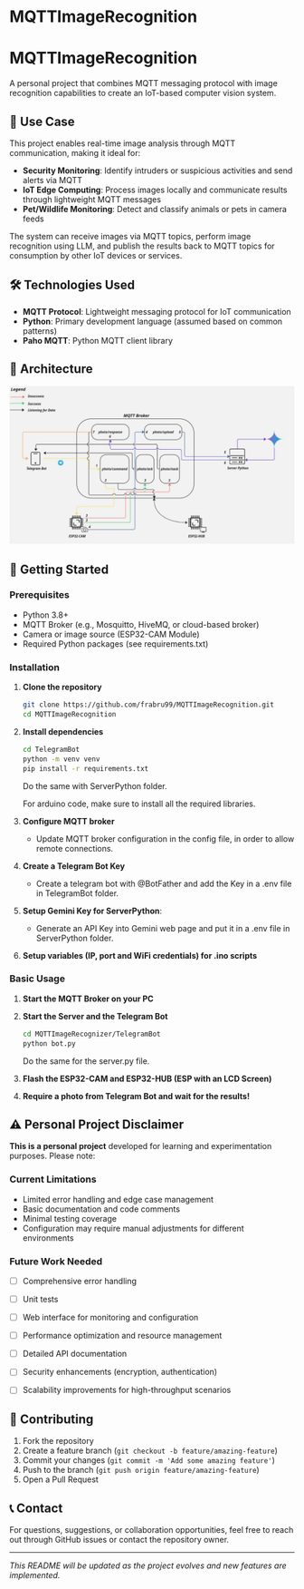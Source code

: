 # MQTTImageRecognition
# MQTTImageRecognition

A personal project that combines MQTT messaging protocol with image recognition capabilities to create an IoT-based computer vision system.

## 🎯 Use Case

This project enables real-time image analysis through MQTT communication, making it ideal for:

- **Security Monitoring**: Identify intruders or suspicious activities and send alerts via MQTT
- **IoT Edge Computing**: Process images locally and communicate results through lightweight MQTT messages
- **Pet/Wildlife Monitoring**: Detect and classify animals or pets in camera feeds

The system can receive images via MQTT topics, perform image recognition using LLM, and publish the results back to MQTT topics for consumption by other IoT devices or services.

## 🛠️ Technologies Used

- **MQTT Protocol**: Lightweight messaging protocol for IoT communication
- **Python**: Primary development language (assumed based on common patterns)
- **Paho MQTT**: Python MQTT client library

## 🚧 Architecture

![Architecture Scheme](./images/scheme.jpg)


## 🚀 Getting Started

### Prerequisites

- Python 3.8+
- MQTT Broker (e.g., Mosquitto, HiveMQ, or cloud-based broker)
- Camera or image source (ESP32-CAM Module)
- Required Python packages (see requirements.txt)

### Installation

1. **Clone the repository**
   ```bash
   git clone https://github.com/frabru99/MQTTImageRecognition.git
   cd MQTTImageRecognition
   ```

2. **Install dependencies**
   ```bash
   cd TelegramBot
   python -m venv venv
   pip install -r requirements.txt
   ```
   Do the same with ServerPython folder. 

   For arduino code, make sure to install all the required libraries.

3. **Configure MQTT broker**
   - Update MQTT broker configuration in the config file, in order to allow remote connections.

4. **Create a Telegram Bot Key**
   - Create a telegram bot with @BotFather and add the Key in a .env file in TelegramBot folder.

5. **Setup Gemini Key for ServerPython**:
   - Generate an API Key into Gemini web page and put it in a .env file in ServerPython folder.

6. **Setup variables (IP, port and WiFi credentials) for .ino scripts**

### Basic Usage

1. **Start the MQTT Broker on your PC**
	

2. **Start the Server and the Telegram Bot**
   ```bash
   cd MQTTImageRecognizer/TelegramBot
   python bot.py
   ```
   Do the same for the server.py file.

3. **Flash the ESP32-CAM and ESP32-HUB (ESP with an LCD Screen)**
   
4. **Require a photo from Telegram Bot and wait for the results!**
   

## ⚠️ Personal Project Disclaimer

**This is a personal project** developed for learning and experimentation purposes. Please note:

### Current Limitations
- Limited error handling and edge case management
- Basic documentation and code comments
- Minimal testing coverage
- Configuration may require manual adjustments for different environments

### Future Work Needed
- [ ] Comprehensive error handling
- [ ] Unit tests 
- [ ] Web interface for monitoring and configuration
- [ ] Performance optimization and resource management
- [ ] Detailed API documentation
- [ ] Security enhancements (encryption, authentication)
- [ ] Scalability improvements for high-throughput scenarios


## 🤝 Contributing

1. Fork the repository
2. Create a feature branch (`git checkout -b feature/amazing-feature`)
3. Commit your changes (`git commit -m 'Add some amazing feature'`)
4. Push to the branch (`git push origin feature/amazing-feature`)
5. Open a Pull Request

## 📞 Contact

For questions, suggestions, or collaboration opportunities, feel free to reach out through GitHub issues or contact the repository owner.

---

*This README will be updated as the project evolves and new features are implemented.*
